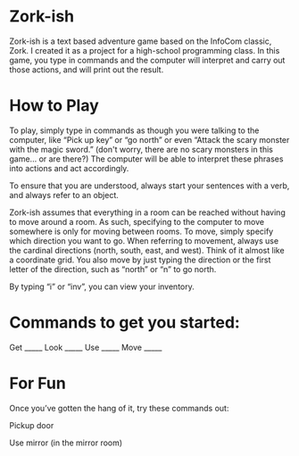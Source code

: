 # Zork-ish
Zork-ish is a text based adventure game based on the InfoCom classic, Zork.
I created it as a project for a high-school programming class.
In this game, you type in commands and the computer will interpret and carry 
out those actions, and will print out the result.

# How to Play

To play, simply type in commands as though you were talking to the computer,
like “Pick up key” or “go north” or even “Attack the scary monster with the
magic sword.” (don't worry, there are no scary monsters in this game...
or are there?) The computer will be able to interpret these phrases into
actions and act accordingly.

To ensure that you are understood, always start your sentences with a verb,
and always refer to an object.


Zork-ish assumes that everything in a room can be reached without having to
move around a room. As such, specifying to the computer to move somewhere is
only for moving between rooms. To move, simply specify which direction
you want to go. When referring to movement, always use the cardinal directions 
(north, south, east, and west). Think of it almost like a coordinate grid. You 
also move by just typing the direction or the first letter of the direction, 
such as “north” or “n” to go north.

By typing “i” or “inv”, you can view your inventory.

# Commands to get you started:

Get _____
Look _____
Use _____
Move _____

# For Fun
Once you’ve gotten the hang of it, try these commands out:

Pickup door

Use mirror (in the mirror room)
